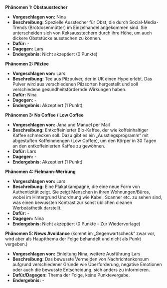 **Phänomen 1: Obstausstecher**
* **Vorgeschlagen von:** Nina
* **Beschreibung:** Spezielle Ausstecher für Obst, die durch Social-Media-Trends (Brotdosenmütter) im Einzelhandel angekommen sind. Sie unterscheiden sich von Keksausstechern durch ihre Höhe, um auch dickere Obststücke ausstechen zu können.
* **Dafür:** -
* **Dagegen:** Lars
* **Endergebnis:** Nicht akzeptiert (0 Punkte)

**Phänomen 2: Pilztee**
* **Vorgeschlagen von:** Lars
* **Beschreibung:** Tee aus Pilzpulver, der in UK einen Hype erlebt. Das Pulver wird aus verschiedenen Pilzsorten hergestellt und soll verschiedene gesundheitsfördernde Wirkungen haben.
* **Dafür:** Nina
* **Dagegen:** -
* **Endergebnis:** Akzeptiert (1 Punkt)


**Phänomen 3: No Coffee / Low Coffee**
* **Vorgeschlagen von:** Jana und Manuel per Mail
* **Beschreibung:** Entkoffeinierter Bio-Kaffee, der wie koffeinhaltiger Kaffee schmecken soll.  Dazu gibt es ein „Ausstiegsprogramm“ mit abgestuften Koffeinmengen (Low Coffee), um den Körper in 30 Tagen an den entkoffeinierten Kaffee zu gewöhnen.
* **Dafür:** Lars
* **Dagegen:** -
* **Endergebnis:** Akzeptiert (1 Punkt)


**Phänomen 4: Fielmann-Werbung**
* **Vorgeschlagen von:** Lars
* **Beschreibung:**  Eine Plakatkampagne, die eine neue Form von Authentizität zeigt.  Sie zeigt Menschen in ihren Wohnungen/Büros, wobei im Hintergrund Unordnung wie Kabel, Scanner etc. zu sehen sind, was einen bewussten Kontrast zur sonst üblichen cleanen Werbeästhetik darstellt.
* **Dafür:** -
* **Dagegen:** Nina
* **Endergebnis:** Nicht akzeptiert (0 Punkte - Zur Wiedervorlage)

**Phänomen 5: News Avoidance** (kommt im „Gegenwartscheck“ zwar vor, wird aber als Hauptthema der Folge behandelt und nicht als Punkt vergeben.)
* **Vorgeschlagen von:** Einleitung Nina, weitere Ausführung Lars
* **Beschreibung:**  Das bewusste Vermeiden von Nachrichtenkonsum aufgrund verschiedener Gründe wie Überforderung, negative Emotionen oder auch die bewusste Entscheidung, sich anders zu informieren.
* **Dafür/Dagegen:** Thema der Folge, keine Punktevergabe.
* **Endergebnis:** -
